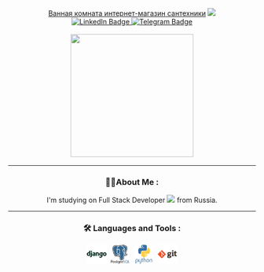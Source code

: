 <div id="header" align="center">
  <a href="https://bathroomstore.ru/">Ванная комната интернет-магазин сантехники</a>
    <a href="https://bathroomstore.ru/">
      <img src="https://i0.wp.com/bathroomstore.ru/wp-content/uploads/2024/01/Sofix-1700%D1%85700-%D0%B8%D0%B7%D0%BE%D0%BC%D0%B5%D1%82%D1%80%D0%B8%D1%8F-1.jpg?fit=524%2C524&ssl=1"/>
    </a>
  <div id="badges">
  <a href="https://vk.com/trudyaga85">
    <img src="https://img.shields.io/badge/вконтакте-blue?style=for-the-badge&logo=VK&logoColor=white" alt="LinkedIn Badge"/>
  </a>
  <a href="https://t.me/GolbanEF">
    <img src="https://img.shields.io/badge/Telegram-blue?style=for-the-badge&logo=telegram&logoColor=white" alt="Telegram Badge"/>
  </a>
  <div id="badges">
  <img src="https://komarev.com/ghpvc/?username=GolbanEF&style=flat-square&color=blue" alt=""/>
</div>
</div>

<div align="center">
  <img src="https://media.giphy.com/media/L8K62iTDkzGX6/giphy.gif" width="250" height="250"/>
</div>
  
---
  
### :man_technologist:About Me :
  
I'm studying on Full Stack Developer <img src="https://media.giphy.com/media/WUlplcMpOCEmTGBtBW/giphy.gif" width="30"> from Russia.

---

### :hammer_and_wrench: Languages and Tools :
<div>
  <img src="https://github.com/devicons/devicon/blob/master/icons/django/django-plain-wordmark.svg" title="Django" alt="Django" width="40" height="40"/>&nbsp;
  <img src="https://github.com/devicons/devicon/blob/master/icons/postgresql/postgresql-original-wordmark.svg" title="PostgreSQL" alt="PostgreSQL" width="40" height="40"/>&nbsp;
  <img src="https://github.com/devicons/devicon/blob/master/icons/python/python-original-wordmark.svg" title="Python" alt="Python" width="40" height="40"/>&nbsp;
  <img src="https://github.com/devicons/devicon/blob/master/icons/git/git-original-wordmark.svg" title="Git" **alt="Git" width="40" height="40"/>
</div>
